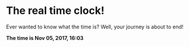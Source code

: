# The real time clock!

Ever wanted to know what the time is? Well, your journey is about to end!

**The time is Nov 05, 2017, 16:03**
